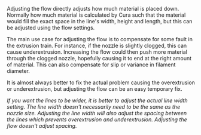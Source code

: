 Adjusting the flow directly adjusts how much material is placed down. Normally how much material is calculated by Cura such that the material would fill the exact space in the line's width, height and length, but this can be adjusted using the flow settings.

The main use case for adjusting the flow is to compensate for some fault in the extrusion train. For instance, if the nozzle is slightly clogged, this can cause underextrusion. Increasing the flow could then push more material through the clogged nozzle, hopefully causing it to end at the right amount of material. This can also compensate for slip or variance in filament diameter.

It is almost always better to fix the actual problem causing the overextrusion or underextrusion, but adjusting the flow can be an easy temporary fix.

*If you want the lines to be wider, it is better to adjust the actual line width setting. The line width doesn't necessarily need to be the same as the nozzle size. Adjusting the line width will also adjust the spacing between the lines which prevents overextrusion and underextrusion. Adjusting the flow doesn't adjust spacing.*